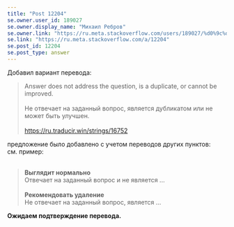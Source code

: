 ```yaml
---
title: "Post 12204"
se.owner.user_id: 189027
se.owner.display_name: "Михаил Ребров"
se.owner.link: "https://ru.meta.stackoverflow.com/users/189027/%d0%9c%d0%b8%d1%85%d0%b0%d0%b8%d0%bb-%d0%a0%d0%b5%d0%b1%d1%80%d0%be%d0%b2"
se.link: "https://ru.meta.stackoverflow.com/a/12204"
se.post_id: 12204
se.post_type: answer
---
```

<p>Добавил вариант перевода:</p>
<blockquote>
<p>Answer does not address the question, is a duplicate, or cannot be improved.<br/><br/>
Не отвечает на заданный вопрос, является дубликатом или не может быть улучшен.<br/><br/>
<a href="https://ru.traducir.win/strings/16752" rel="nofollow noreferrer">https://ru.traducir.win/strings/16752</a></p>
</blockquote>
<p>предложение было добавлено с учетом переводов других пунктов:<br/>
см. пример:<br/><br/></p>
<blockquote>
<p><strong>Выглядит нормально</strong><br/>
Отвечает на заданный вопрос и не является ...<br/><br/>
<strong>Рекомендовать удаление</strong><br/>
Не отвечает на заданный вопрос, является ... <br/></p>
</blockquote>
<p><strong>Ожидаем подтверждение перевода.</strong></p>

